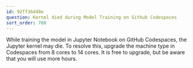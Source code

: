 ```yaml
---
id: 92ff36d48e
question: Kernel died during Model Training on Github Codespaces
sort_order: 780
---
```


While training the model in Jupyter Notebook on GitHub Codespaces, the Jupyter kernel may die. To resolve this, upgrade the machine type in Codespaces from 8 cores to 14 cores. It is free to upgrade, but be aware that you will use more hours.